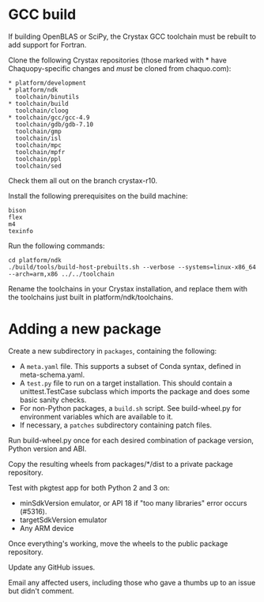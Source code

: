 # GCC build

If building OpenBLAS or SciPy, the Crystax GCC toolchain must be rebuilt to add support for
Fortran.

Clone the following Crystax repositories (those marked with * have Chaquopy-specific changes
and *must* be cloned from chaquo.com):

    * platform/development
    * platform/ndk
      toolchain/binutils
    * toolchain/build
      toolchain/cloog
    * toolchain/gcc/gcc-4.9
      toolchain/gdb/gdb-7.10
      toolchain/gmp
      toolchain/isl
      toolchain/mpc
      toolchain/mpfr
      toolchain/ppl
      toolchain/sed

Check them all out on the branch crystax-r10.

Install the following prerequisites on the build machine:

    bison
    flex
    m4
    texinfo

Run the following commands:

    cd platform/ndk
    ./build/tools/build-host-prebuilts.sh --verbose --systems=linux-x86_64 --arch=arm,x86 ../../toolchain

Rename the toolchains in your Crystax installation, and replace them with the toolchains just
built in platform/ndk/toolchains.


# Adding a new package

Create a new subdirectory in `packages`, containing the following:

* A `meta.yaml` file. This supports a subset of Conda syntax, defined in meta-schema.yaml.
* A `test.py` file to run on a target installation. This should contain a unittest.TestCase
  subclass which imports the package and does some basic sanity checks.
* For non-Python packages, a `build.sh` script. See build-wheel.py for environment variables
  which are available to it.
* If necessary, a `patches` subdirectory containing patch files.

Run build-wheel.py once for each desired combination of package version, Python version and ABI.

Copy the resulting wheels from packages/*/dist to a private package repository.

Test with pkgtest app for both Python 2 and 3 on:
* minSdkVersion emulator, or API 18 if "too many libraries" error occurs (#5316).
* targetSdkVersion emulator
* Any ARM device

Once everything's working, move the wheels to the public package repository.

Update any GitHub issues.

Email any affected users, including those who gave a thumbs up to an issue but didn't comment.
